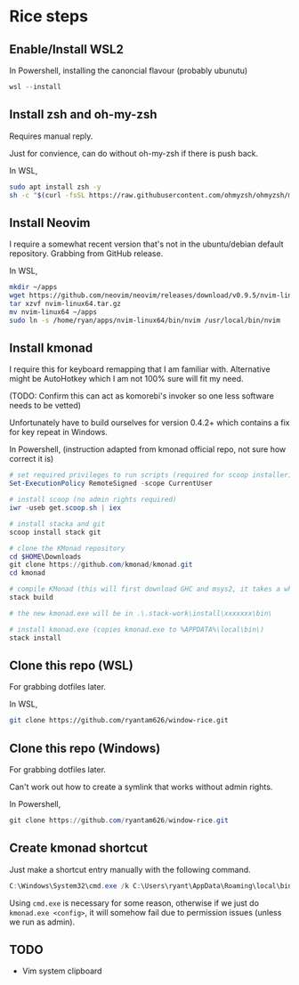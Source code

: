 # Rice steps

## Enable/Install WSL2

In Powershell, installing the canoncial flavour (probably ubunutu)

```powershell
wsl --install
```

## Install zsh and oh-my-zsh

Requires manual reply.

Just for convience, can do without oh-my-zsh if there is push back.

In WSL,

```bash
sudo apt install zsh -y
sh -c "$(curl -fsSL https://raw.githubusercontent.com/ohmyzsh/ohmyzsh/master/tools/install.sh)"
```

## Install Neovim

I require a somewhat recent version that's not in the ubuntu/debian default repository.
Grabbing from GitHub release.

In WSL,

```bash
mkdir ~/apps
wget https://github.com/neovim/neovim/releases/download/v0.9.5/nvim-linux64.tar.gz
tar xzvf nvim-linux64.tar.gz
mv nvim-linux64 ~/apps
sudo ln -s /home/ryan/apps/nvim-linux64/bin/nvim /usr/local/bin/nvim
```

## Install kmonad

I require this for keyboard remapping that I am familiar with.
Alternative might be AutoHotkey which I am not 100% sure will fit my need.

(TODO: Confirm this can act as komorebi's invoker so one less software needs to be vetted)

Unfortunately have to build ourselves for version 0.4.2+ which contains a fix for key repeat in Windows. 

In Powershell, (instruction adapted from kmonad official repo, not sure how correct it is)

```powershell
# set required privileges to run scripts (required for scoop installer)
Set-ExecutionPolicy RemoteSigned -scope CurrentUser

# install scoop (no admin rights required)
iwr -useb get.scoop.sh | iex

# install stacka and git
scoop install stack git

# clone the KMonad repository
cd $HOME\Downloads
git clone https://github.com/kmonad/kmonad.git
cd kmonad

# compile KMonad (this will first download GHC and msys2, it takes a while)
stack build

# the new kmonad.exe will be in .\.stack-work\install\xxxxxxx\bin\

# install kmonad.exe (copies kmonad.exe to %APPDATA%\local\bin\)
stack install
```

## Clone this repo (WSL)

For grabbing dotfiles later.

In WSL,

```bash
git clone https://github.com/ryantam626/window-rice.git
```

## Clone this repo (Windows)

For grabbing dotfiles later.

Can't work out how to create a symlink that works without admin rights.

In Powershell,

```powershell
git clone https://github.com/ryantam626/window-rice.git
```

## Create kmonad shortcut

Just make a shortcut entry manually with the following command.

```powershell
C:\Windows\System32\cmd.exe /k C:\Users\ryant\AppData\Roaming\local\bin\kmonad.exe C:\Users\ryant\window-rice\dotfiles\kmonad\base.kbd
```

Using `cmd.exe` is necessary for some reason, otherwise if we just do `kmonad.exe <config>`, it will somehow fail due to permission issues (unless we run as admin).

## TODO
- Vim system clipboard
